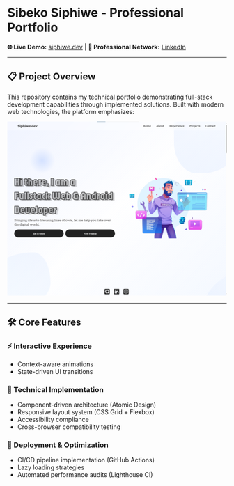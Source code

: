 # Sibeko Siphiwe - Professional Portfolio  

**🌐 Live Demo:** [siphiwe.dev](https://sibeko-siphiwe.github.io/portfolio) | **🤝 Professional Network:** [LinkedIn](https://www.linkedin.com/in/siphiwe-sibeko)

---

## 📋 Project Overview

This repository contains my technical portfolio demonstrating full-stack development capabilities through implemented solutions. Built with modern web technologies, the platform emphasizes:

![Portfolio Interface](./portfolio-screenshot.png)

---

## 🛠️ Core Features

### **⚡ Interactive Experience**
- Context-aware animations   
- State-driven UI transitions 

### **🔧 Technical Implementation**
- Component-driven architecture (Atomic Design)
- Responsive layout system (CSS Grid + Flexbox)
- Accessibility compliance  
- Cross-browser compatibility testing

### **🚀 Deployment & Optimization**
- CI/CD pipeline implementation (GitHub Actions) 
- Lazy loading strategies
- Automated performance audits (Lighthouse CI) 

